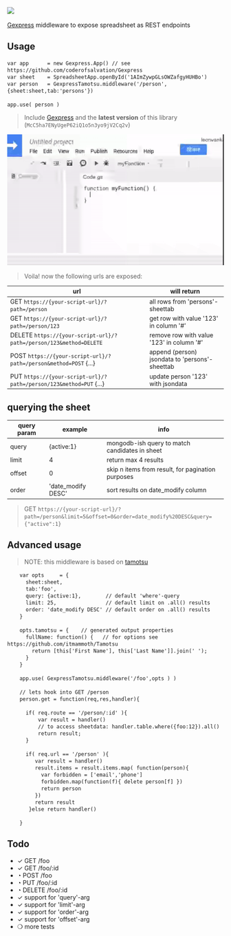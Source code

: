 <img src="https://github.com/coderofsalvation/Gexpress/raw/master/gexpress.png"/>

[Gexpress](https://github.com/coderofsalvation/Gexpress) middleware to expose spreadsheet as REST endpoints

## Usage

```
var app      = new Gexpress.App() // see https://github.com/coderofsalvation/Gexpress
var sheet    = SpreadsheetApp.openById('1AImZywpGLsOWZafgyHUHBo')
var person   = GexpressTamotsu.middleware('/person', {sheet:sheet,tab:'persons'})

app.use( person )
```

> Include [Gexpress](https://github.com/coderofsalvation/Gexpress) and the __latest version__ of this library (`McC5ha7ENyUgeP62iQ1o5n3yo9jV2Cq2v`)

<img src="include.gif"/>

> Voila! now the following urls are exposed:

| url | will return |
|-|-|
|GET `https://{your-script-url}/?path=/person`                     | all rows from 'persons'-sheettab             |
|GET `https://{your-script-url}/?path=/person/123`                 | get row with value '123' in column '#'        |
|DELETE `https://{your-script-url}/?path=/person/123&method=DELETE`| remove row with value '123' in column '#'        |
|POST `https://{your-script-url}/?path=/person&method=POST` {...}  | append (person) jsondata to 'persons'-sheettab |
|PUT `https://{your-script-url}/?path=/person/123&method=PUT` {...}| update person '123' with jsondata            |

## querying the sheet

| query param | example | info |
|-|-|-|
| query | {active:1} | mongodb-ish query to match candidates in sheet |
| limit | 4          | return max 4 results |
| offset | 0         | skip n items from result, for pagination purposes |
| order | 'date_modify DESC' | sort results on date_modify column |

> GET `https://{your-script-url}/?path=/person&limit=5&offset=0&order=date_modify%20DESC&query={"active":1}` 

## Advanced usage

> NOTE: this middleware is based on [tamotsu](https://github.com/itmammoth/Tamotsu)
                                                                          
```                                                                       
    var opts     = {
      sheet:sheet,
      tab:'foo',
      query: {active:1},        // default 'where'-query
      limit: 25,                // default limit on .all() results
      order: 'date_modify DESC' // default order on .all() results
    }        

    opts.tamotsu = {    // generated output properties             
      fullName: function() {   // for options see https://github.com/itmammoth/Tamotsu
        return [this['First Name'], this['Last Name']].join(' ');
      }
    }

    app.use( GexpressTamotsu.middleware('/foo',opts ) )
               
    // lets hook into GET /person
    person.get = function(req,res,handler){
               
      if( req.route == '/person/:id' ){  
          var result = handler()
          // to access sheetdata: handler.table.where({foo:12}).all()             
          return result;
      }                  
                         
      if( req.url == '/person' ){
         var result = handler()
         result.items = result.items.map( function(person){
           var forbidden = ['email','phone']
           forbidden.map(function(f){ delete person[f] })
           return person
         })        
         return result
       }else return handler()
               
    }             
```             

## Todo 

* ✓ GET /foo
* ✓ GET /foo/:id
* ◔ POST /foo
* ◔ PUT /foo/:id
* ◔ DELETE /foo/:id
* ✓ support for 'query'-arg 
* ✓ support for 'limit'-arg 
* ✓ support for 'order'-arg 
* ✓ support for 'offset'-arg 
* ❍ more tests
